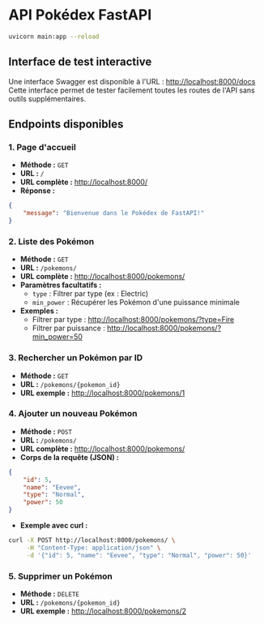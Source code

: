 # API Pokédex FastAPI

```bash
uvicorn main:app --reload
```

## Interface de test interactive

Une interface Swagger est disponible à l'URL : [http://localhost:8000/docs](http://localhost:8000/docs)
Cette interface permet de tester facilement toutes les routes de l'API sans outils supplémentaires.

## Endpoints disponibles

### 1. Page d'accueil

- **Méthode :** `GET`
- **URL :** `/`
- **URL complète :** [http://localhost:8000/](http://localhost:8000/)
- **Réponse :**
```json
{
    "message": "Bienvenue dans le Pokédex de FastAPI!"
}
```

### 2. Liste des Pokémon

- **Méthode :** `GET`
- **URL :** `/pokemons/`
- **URL complète :** [http://localhost:8000/pokemons/](http://localhost:8000/pokemons/)
- **Paramètres facultatifs :**
  - `type` : Filtrer par type (ex : Electric)
  - `min_power` : Récupérer les Pokémon d'une puissance minimale
- **Exemples :**
  - Filtrer par type : [http://localhost:8000/pokemons/?type=Fire](http://localhost:8000/pokemons/?type=Fire)
  - Filtrer par puissance : [http://localhost:8000/pokemons/?min_power=50](http://localhost:8000/pokemons/?min_power=50)

### 3. Rechercher un Pokémon par ID

- **Méthode :** `GET`
- **URL :** `/pokemons/{pokemon_id}`
- **URL exemple :** [http://localhost:8000/pokemons/1](http://localhost:8000/pokemons/1)

### 4. Ajouter un nouveau Pokémon

- **Méthode :** `POST`
- **URL :** `/pokemons/`
- **URL complète :** [http://localhost:8000/pokemons/](http://localhost:8000/pokemons/)
- **Corps de la requête (JSON) :**
```json
{
    "id": 5,
    "name": "Eevee",
    "type": "Normal",
    "power": 50
}
```
- **Exemple avec curl :**
```bash
curl -X POST http://localhost:8000/pokemons/ \
     -H "Content-Type: application/json" \
     -d '{"id": 5, "name": "Eevee", "type": "Normal", "power": 50}'
```

### 5. Supprimer un Pokémon

- **Méthode :** `DELETE`
- **URL :** `/pokemons/{pokemon_id}`
- **URL exemple :** [http://localhost:8000/pokemons/2](http://localhost:8000/pokemons/2)
